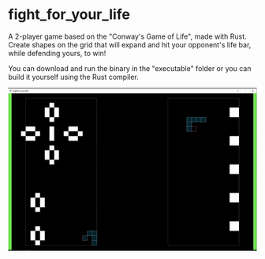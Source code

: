 # fight_for_your_life

A 2-player game based on the "Conway's Game of Life", made with Rust.
Create shapes on the grid that will expand and hit your opponent's life bar, while defending yours, to win!

You can download and run the binary in the "executable" folder or you can build it yourself using the Rust compiler.

![giffyy](gif/example.gif)

